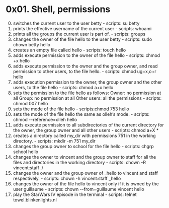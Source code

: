  # 0x01. Shell, permissions
 0. switches the current user to the user betty - scripts: su betty
 1. prints the effective username of the current user - scripts: whoami
 2. prints all the groups the current user is part of. - scripts: groups
 3. changes the owner of the file hello to the user betty - scripts: sudo chown betty hello 
 4. creates an empty file called hello - scripts: touch hello
 5. adds execute permission to the owner of the file hello - scripts: chmod +x hello
 6. adds execute permission to the owner and the group owner, and read permission to other users, to the file hello. - scripts: chmod ug+x,o+r hello
 7. adds execution permission to the owner, the group owner and the other users, to the file hello - scripts: chmod a+x hello
 8. sets the permission to the file hello as follows: Owner: no permission at all Group: no permission at all Other users: all the permissions - scripts: chmod 007 hello
 9. sets the mode of the file hello - scripts:chmod 753 hello
 10. sets the mode of the file hello the same as olleh’s mode. - scripts: chmod --reference=olleh hello
 11. adds execute permission to all subdirectories of the current directory for the owner, the group owner and all other users - scripts: chmod a+X *
 12. creates a directory called my_dir with permissions 751 in the working directory. - scripts: mkdir -m 751 my_dir
 13. changes the group owner to school for the file hello - scripts: chgrp school hello
 14. changes the owner to vincent and the group owner to staff for all the files and directories in the working directory - scripts: chown -R vincent:staff ./
 15. changes the owner and the group owner of _hello to vincent and staff respectively. - scripts: chown -h vincent:staff _hello
 16. changes the owner of the file hello to vincent only if it is owned by the user guillaume - scripts: chown --from=guillaume vincent hello
 17. play the StarWars IV episode in the terminal - scripts: telnet towel.blinkenlights.nl